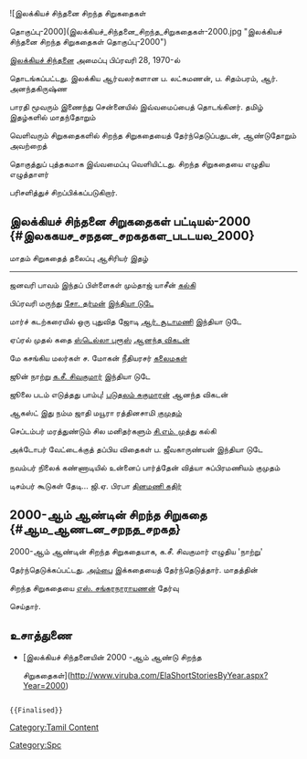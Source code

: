 ![இலக்கியச் சிந்தனை சிறந்த சிறுகதைகள்
தொகுப்பு-2000](இலக்கியச்_சிந்தனை_சிறந்த_சிறுகதைகள்-2000.jpg "இலக்கியச் சிந்தனை சிறந்த சிறுகதைகள் தொகுப்பு-2000")
[இலக்கியச் சிந்தனை](இலக்கியச்_சிந்தனை "wikilink") அமைப்பு பிப்ரவரி 28, 1970-ல்
தொடங்கப்பட்டது. இலக்கிய ஆர்வலர்களான ப. லட்சுமணன், ப. சிதம்பரம், ஆர். அனந்தகிருஷ்ண
பாரதி மூவரும் இணைந்து சென்னையில் இவ்வமைப்பைத் தொடங்கினர். தமிழ் இதழ்களில் மாதந்தோறும்
வெளிவரும் சிறுகதைகளில் சிறந்த சிறுகதையைத் தேர்ந்தெடுப்பதுடன், ஆண்டுதோறும் அவற்றைத்
தொகுத்துப் புத்தகமாக இவ்வமைப்பு வெளியிட்டது. சிறந்த சிறுகதையை எழுதிய எழுத்தாளர்
பரிசளித்துச் சிறப்பிக்கப்படுகிறார்.

## இலக்கியச் சிந்தனை சிறுகதைகள் பட்டியல்-2000 {#இலககயச_சநதன_சறகதகள_படடயல_2000}

  மாதம்      சிறுகதைத் தலைப்பு                 ஆசிரியர்                                         இதழ்
  --------- ------------------------------- ----------------------------------------------- ---------------------------------------
  ஜனவரி     பாவம் இந்தப் பிள்ளைகள்               மும்தாஜ் யாசீன்                                     [கல்கி](கல்கி_(வார_இதழ்) "wikilink")
  பிப்ரவரி   மருந்து                          [சோ. தர்மன்](சோ._தர்மன் "wikilink")                 [இந்தியா டுடே](இந்தியா_டுடே "wikilink")
  மார்ச்      கடற்கரையில் ஒரு புதுவித ஜோடி      [ஆர். சூடாமணி](ஆர்.சூடாமணி "wikilink")            இந்தியா டுடே
  ஏப்ரல்      முதல் கதை                        [ஸ்டெல்லா புரூஸ்](ஸ்டெல்லா_புரூஸ் "wikilink")         [ஆனந்த விகடன்](ஆனந்த_விகடன் "wikilink")
  மே        கசங்கிய மலர்கள்                    ச. மோகன் நீதியரசர்                                 [கலைமகள்](கலைமகள் "wikilink")
  ஜூன்       நாற்று                           [க.சீ. சிவகுமார்](க.சீ.சிவகுமார் "wikilink")        இந்தியா டுடே
  ஜூலை      படம் எடுத்தது பாம்பு!              [படுதலம் சுகுமாரன்](படுதலம்_சுகுமாரன் "wikilink")   ஆனந்த விகடன்
  ஆகஸ்ட்      இது நம்ம ஜாதி                    மயூரா ரத்தினசாமி                                 [குமுதம்](குமுதம் "wikilink")
  செப்டம்பர்   மரத்துண்டும் சில மனிதர்களும்         [சி.எம். முத்து](சி.எம்._முத்து "wikilink")         கல்கி
  அக்டோபர்    வேட்டைக்குத் தப்பிய விதைகள்          ப. ஜீவகாருண்யன்                                    இந்தியா டுடே
  நவம்பர்     நிலைக் கண்ணாடியில் உன்னைப் பார்த்தேன்   வித்யா சுப்பிரமணியம்                               குமுதம்
  டிசம்பர்    கூடுகள் தேடி\...                 ஜி.ஏ. பிரபா                                     [தினமணி கதிர்](தினமணி_கதிர் "wikilink")

## 2000-ஆம் ஆண்டின் சிறந்த சிறுகதை {#ஆம_ஆணடன_சறநத_சறகத}

2000-ஆம் ஆண்டின் சிறந்த சிறுகதையாக, க.சீ. சிவகுமார் எழுதிய 'நாற்று'
தேர்ந்தெடுக்கப்பட்டது. [அம்பை](அம்பை "wikilink") இக்கதையைத் தேர்ந்தெடுத்தார். மாதத்தின்
சிறந்த சிறுகதையை [எஸ். சங்கரநாராயணன்](எஸ்._சங்கரநாராயணன் "wikilink") தேர்வு
செய்தார்.

## உசாத்துணை

-   [இலக்கியச் சிந்தனையின் 2000 -ஆம் ஆண்டு சிறந்த
    சிறுகதைகள்](http://www.viruba.com/ElaShortStoriesByYear.aspx?Year=2000)

```{=mediawiki}
{{Finalised}}
```
[Category:Tamil Content](Category:Tamil_Content "wikilink")
[Category:Spc](Category:Spc "wikilink")
